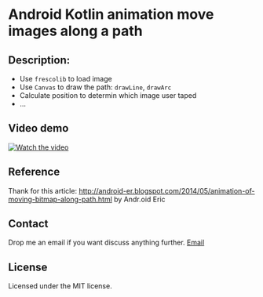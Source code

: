 # Android Kotlin animation move images along a path
## Description:
* Use ```frescolib``` to load image
* Use ```Canvas``` to draw the path: ```drawLine```, ```drawArc```
* Calculate position to determin which image user taped 
* ...

## Video demo
[![Watch the video](http://i.imgur.com/9bXsgrf.png)](https://goo.gl/aLQn1F)

## Reference
Thank for this article: http://android-er.blogspot.com/2014/05/animation-of-moving-bitmap-along-path.html by Andr.oid Eric

## Contact
Drop me an email if you want discuss anything further. [Email](betranthanh@gmail.com)

## License
Licensed under the MIT license.
